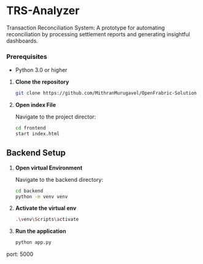# TRS-Analyzer
Transaction Reconciliation System: A prototype for automating reconciliation by processing settlement reports and generating insightful dashboards.

### Prerequisites
 - Python 3.0 or higher

1. **Clone the repository**

    ```bash
    git clone https://github.com/MithranMurugavel/OpenFrabric-Solution
    ```
2. **Open index File**

    Navigate to the project director:

    ```bash
    cd frontend
    start index.html
    ```
## Backend Setup

 1. **Open virtual Environment**

    Navigate to the backend directory:

    ```bash
    cd backend
    python -m venv venv
    ```
2. **Activate the virtual env**

   ```bash
   .\venv\Scripts\activate
   ```
   
3. **Run the application**

   ```bash
   python app.py
   ```
port: 5000
   

